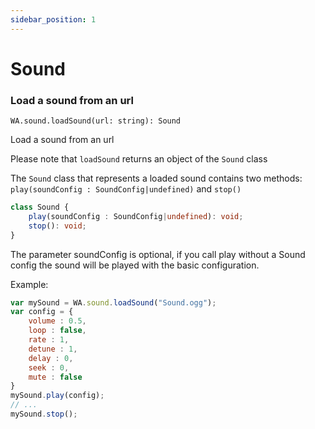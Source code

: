 ```yaml
---
sidebar_position: 1
---
```


# Sound

### Load a sound from an url

```
WA.sound.loadSound(url: string): Sound
```

Load a sound from an url

Please note that `loadSound` returns an object of the `Sound` class

The `Sound` class that represents a loaded sound contains two methods: `play(soundConfig : SoundConfig|undefined)` and `stop()`

```ts
class Sound {
    play(soundConfig : SoundConfig|undefined): void;
    stop(): void;
}
```

The parameter soundConfig is optional, if you call play without a Sound config the sound will be played with the basic configuration.

Example:

```javascript
var mySound = WA.sound.loadSound("Sound.ogg");
var config = {
    volume : 0.5,
    loop : false,
    rate : 1,
    detune : 1,
    delay : 0,
    seek : 0,
    mute : false
}
mySound.play(config);
// ...
mySound.stop();
```
